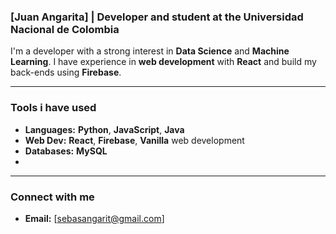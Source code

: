 ### [Juan Angarita] | Developer and student at the Universidad Nacional de Colombia

I'm a developer with a strong interest in **Data Science** and **Machine Learning**. I have experience in **web development** with **React** and build my back-ends using **Firebase**.

---

### Tools i have used

- **Languages:** **Python**, **JavaScript**, **Java**
- **Web Dev:** **React**, **Firebase**, **Vanilla** web development
- **Databases:** **MySQL**
- 
---

### Connect with me

- **Email:** [sebasangarit@gmail.com]
